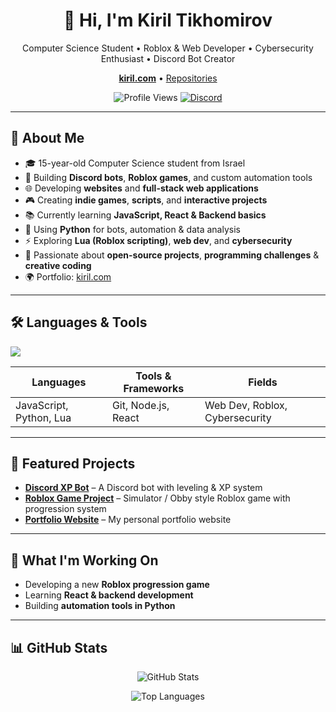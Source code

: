 <!--
  README.md – Kiril Tikhomirov
  Fixed version for GitHub rendering
-->

<h1 align="center">👋 Hi, I'm Kiril Tikhomirov</h1>
<p align="center">
  Computer Science Student • Roblox & Web Developer • Cybersecurity Enthusiast • Discord Bot Creator
</p>

<p align="center">
  <a href="https://portfolio-websitev2.onrender.com/" target="_blank"><b>kiril.com</b></a>
  •
  <a href="https://github.com/kirilt2?tab=repositories" target="_blank">Repositories</a>
</p>

<p align="center">
  <img src="https://komarev.com/ghpvc/?username=kirilt2&style=for-the-badge" alt="Profile Views" />
  <a href="https://discord.com/users/1121696422526464073" target="_blank">
    <img src="https://img.shields.io/badge/Discord-Contact-5865F2?logo=discord&logoColor=white&style=for-the-badge" alt="Discord" />
  </a>
</p>

---

## 📌 About Me
- 🎓 15-year-old Computer Science student from Israel  
- 🤖 Building **Discord bots**, **Roblox games**, and custom automation tools  
- 🌐 Developing **websites** and **full-stack web applications**  
- 🎮 Creating **indie games**, **scripts**, and **interactive projects**  
- 📚 Currently learning **JavaScript, React & Backend basics**  
- 🐍 Using **Python** for bots, automation & data analysis  
- ⚡ Exploring **Lua (Roblox scripting)**, **web dev**, and **cybersecurity**  
- 🚀 Passionate about **open-source projects**, **programming challenges** & **creative coding**  
- 🌍 Portfolio: [kiril.com](https://portfolio-websitev2.onrender.com/)

---

## 🛠️ Languages & Tools
<p>
  <img src="https://skillicons.dev/icons?i=js,python,lua,html,css,react,git,nodejs" />
</p>

| Languages | Tools & Frameworks | Fields |
|-----------|--------------------|--------|
| JavaScript, Python, Lua | Git, Node.js, React | Web Dev, Roblox, Cybersecurity |

---

## 🚀 Featured Projects
- [**Discord XP Bot**](https://github.com/kirilt2/Discord-XP-Bot) – A Discord bot with leveling & XP system  
- [**Roblox Game Project**](#) – Simulator / Obby style Roblox game with progression system  
- [**Portfolio Website**](https://portfolio-websitev2.onrender.com/) – My personal portfolio website  

---

## 🔭 What I'm Working On
- Developing a new **Roblox progression game**  
- Learning **React & backend development**  
- Building **automation tools in Python**  

---

## 📊 GitHub Stats
<p align="center">
  <img src="https://github-readme-stats.vercel.app/api?username=kirilt2&show_icons=true&theme=tokyonight" alt="GitHub Stats" />
</p>
<p align="center">
  <img src="https://github-readme-stats.vercel.app/api/top-langs/?username=kirilt2&layout=compact&theme=tokyonight" alt="Top Languages" />
</p>
